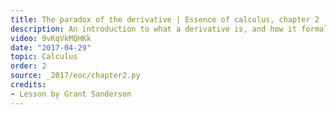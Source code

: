 ```yaml
---
title: The paradox of the derivative | Essence of calculus, chapter 2
description: An introduction to what a derivative is, and how it formalizes an otherwise paradoxical idea.
video: 9vKqVkMQHKk
date: "2017-04-29"
topic: Calculus
order: 2
source: _2017/eoc/chapter2.py
credits:
- Lesson by Grant Sanderson
---
```

